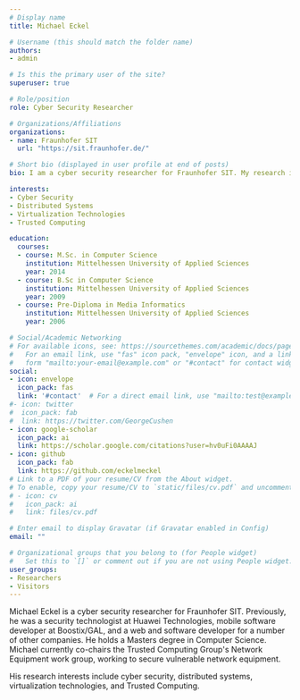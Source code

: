 ```yaml
---
# Display name
title: Michael Eckel

# Username (this should match the folder name)
authors:
- admin

# Is this the primary user of the site?
superuser: true

# Role/position
role: Cyber Security Researcher

# Organizations/Affiliations
organizations:
- name: Fraunhofer SIT
  url: "https://sit.fraunhofer.de/"

# Short bio (displayed in user profile at end of posts)
bio: I am a cyber security researcher for Fraunhofer SIT. My research interests include cyber security, distributed systems, virtualization technologies, and Trusted Computing.

interests:
- Cyber Security
- Distributed Systems
- Virtualization Technologies
- Trusted Computing

education:
  courses:
  - course: M.Sc. in Computer Science
    institution: Mittelhessen University of Applied Sciences
    year: 2014
  - course: B.Sc in Computer Science
    institution: Mittelhessen University of Applied Sciences
    year: 2009
  - course: Pre-Diploma in Media Informatics
    institution: Mittelhessen University of Applied Sciences
    year: 2006

# Social/Academic Networking
# For available icons, see: https://sourcethemes.com/academic/docs/page-builder/#icons
#   For an email link, use "fas" icon pack, "envelope" icon, and a link in the
#   form "mailto:your-email@example.com" or "#contact" for contact widget.
social:
- icon: envelope
  icon_pack: fas
  link: '#contact'  # For a direct email link, use "mailto:test@example.org".
#- icon: twitter
#  icon_pack: fab
#  link: https://twitter.com/GeorgeCushen
- icon: google-scholar
  icon_pack: ai
  link: https://scholar.google.com/citations?user=hv0uFi0AAAAJ
- icon: github
  icon_pack: fab
  link: https://github.com/eckelmeckel
# Link to a PDF of your resume/CV from the About widget.
# To enable, copy your resume/CV to `static/files/cv.pdf` and uncomment the lines below.
# - icon: cv
#   icon_pack: ai
#   link: files/cv.pdf

# Enter email to display Gravatar (if Gravatar enabled in Config)
email: ""

# Organizational groups that you belong to (for People widget)
#   Set this to `[]` or comment out if you are not using People widget.
user_groups:
- Researchers
- Visitors
---
```



Michael Eckel is a cyber security researcher for Fraunhofer SIT. Previously, he was a security technologist at Huawei Technologies, mobile software developer at Boostix/GAL, and a web and software developer for a number of other companies. He holds a Masters degree in Computer Science. Michael currently co-chairs the Trusted Computing Group's Network Equipment work group, working to secure vulnerable network equipment.

His research interests include cyber security, distributed systems, virtualization technologies, and Trusted Computing.
